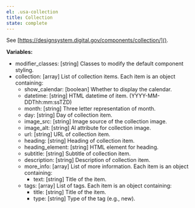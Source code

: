 ```yaml
---
el: .usa-collection
title: Collection
state: complete
---
```

See
[https://designsystem.digital.gov/components/collection/]().

__Variables:__
* modifier_classes: [string] Classes to modify the default component styling.
* collection: [array] List of collection items. Each item is an object containing:
  * show_calendar: [boolean] Whether to display the calendar.
  * datetime: [string] HTML datetime of item. (YYYY-MM-DDThh:mm:ssTZD)
  * month: [string] Three letter representation of month.
  * day: [string] Day of collection item.
  * image_src: [string] Image source of the collection image.
  * image_alt: [string] Al attribute for collection image.
  * url: [string] URL of collection item.
  * heading: [string] Heading of collection item.
  * heading_element: [string] HTML element for heading.
  * subtitle: [string] Subtitle of collection item.
  * description: [string] Description of collection item.
  * more_info: [array] List of more information. Each item is an object containing:
    * text: [string] Title of the item.
  * tags: [array] List of tags. Each item is an object containing:
    * title: [string] Title of the item.
    * type: [string] Type of the tag (e.g., new).
